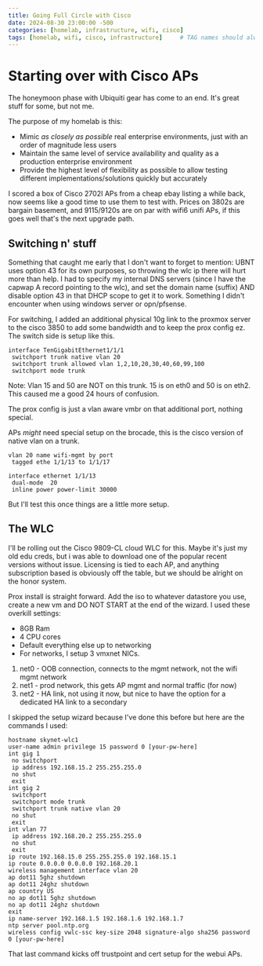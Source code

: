 ```yaml
---
title: Going Full Circle with Cisco
date: 2024-08-30 23:00:00 -500
categories: [homelab, infrastructure, wifi, cisco]
tags: [homelab, wifi, cisco, infrastructure]     # TAG names should always be lowercase
---
```


# Starting over with Cisco APs

The honeymoon phase with Ubiquiti gear has come to an end. It's great stuff for some, but not me. 

The purpose of my homelab is this:

- Mimic *as closely as possible* real enterprise environments, just with an order of magnitude less users
- Maintain the same level of service availability and quality as a production enterprise environment
- Provide the highest level of flexibility as possible to allow testing different implementations/solutions quickly but accurately

I scored a box of Cisco 2702I APs from a cheap ebay listing a while back, now seems like a good time to use them to test with. Prices on 3802s are bargain basement, and 9115/9120s are on par with wifi6 unifi APs, if this goes well that's the next upgrade path.

## Switching n' stuff

Something that caught me early that I don't want to forget to mention: UBNT uses option 43 for its own purposes, so throwing the wlc ip there will hurt more than help. I had to specify my internal DNS servers (since I have the capwap A record pointing to the wlc), and set the domain name (suffix) AND disable option 43 in that DHCP scope to get it to work. Something I didn't encounter when using windows server or opn/pfsense.

For switching, I added an additional physical 10g link to the proxmox server to the cisco 3850 to add some bandwidth and to keep the prox config ez. The switch side is setup like this.

```ssh
interface TenGigabitEthernet1/1/1
 switchport trunk native vlan 20
 switchport trunk allowed vlan 1,2,10,20,30,40,60,99,100
 switchport mode trunk
```

Note: Vlan 15 and 50 are NOT on this trunk. 15 is on eth0 and 50 is on eth2. This caused me a good 24 hours of confusion.

The prox config is just a vlan aware vmbr on that additional port, nothing special.

APs *might* need special setup on the brocade, this is the cisco version of native vlan on a trunk.

```ssh
vlan 20 name wifi-mgmt by port
 tagged ethe 1/1/13 to 1/1/17

interface ethernet 1/1/13
 dual-mode  20
 inline power power-limit 30000
```

But I'll test this once things are a little more setup.

## The WLC

I'll be rolling out the Cisco 9809-CL cloud WLC for this. Maybe it's just my old edu creds, but i was able to download one of the popular recent versions without issue. Licensing is tied to each AP, and anything subscription based is obviously off the table, but we should be alright on the honor system.

Prox install is straight forward. Add the iso to whatever datastore you use, create a new vm and DO NOT START at the end of the wizard. I used these overkill settings:

- 8GB Ram
- 4 CPU cores
- Default everything else up to networking
- For networks, I setup 3 vmxnet NICs. 
1. net0 - OOB connection, connects to the mgmt network, not the wifi mgmt network
2. net1 - prod network, this gets AP mgmt and normal traffic (for now)
3. net2 - HA link, not using it now, but nice to have the option for a dedicated HA link to a secondary

I skipped the setup wizard because I've done this before but here are the commands I used:

```ssh
hostname skynet-wlc1
user-name admin privilege 15 password 0 [your-pw-here]
int gig 1
 no switchport
 ip address 192.168.15.2 255.255.255.0
 no shut
 exit
int gig 2
 switchport
 switchport mode trunk
 switchport trunk native vlan 20
 no shut
 exit
int vlan 77
 ip address 192.168.20.2 255.255.255.0
 no shut
 exit
ip route 192.168.15.0 255.255.255.0 192.168.15.1
ip route 0.0.0.0 0.0.0.0 192.168.20.1
wireless management interface vlan 20
ap dot11 5ghz shutdown 
ap dot11 24ghz shutdown 
ap country US
no ap dot11 5ghz shutdown
no ap dot11 24ghz shutdown
exit
ip name-server 192.168.1.5 192.168.1.6 192.168.1.7
ntp server pool.ntp.org
wireless config vwlc-ssc key-size 2048 signature-algo sha256 password 0 [your-pw-here]
```

That last command kicks off trustpoint and cert setup for the webui APs. 